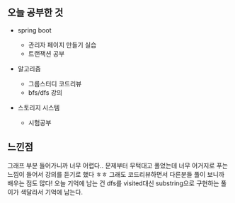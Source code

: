 ## 오늘 공부한 것

- spring boot
    - 관리자 페이지 만들기 실습
    - 트랜잭션 공부

- 알고리즘
    - 그룹스터디 코드리뷰
    - bfs/dfs 강의

- 스토리지 시스템
    - 시험공부



## 느낀점

그래프 부분 들어가니까 너무 어렵다.. 문제부터 무턱대고 풀었는데 너무 어거지로 푸는 느낌이 들어서 강의를 듣기로 했다 ㅎㅎ 그래도 코드리뷰하면서 다른분들 풀이 보니까 배우는 점도 많다!  오늘 기억에 남는 건 dfs를 visited대신 substring으로 구현하는 풀이가 색달라서 기억에 남는다.


